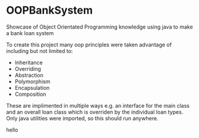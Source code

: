# OOPBankSystem
Showcase of Object Orientated Programming knowledge using java to make a bank loan system

To create this project many oop principles were taken advantage of including but not limited to:
- Inheritance
- Overriding
- Abstraction
- Polymorphism
- Encapsulation
- Composition

These are implimented in multiple ways e.g. an interface for the main class and an overall loan class which is overriden by the individual loan types.
Only java utilities were imported, so this should run anywhere.



hello
